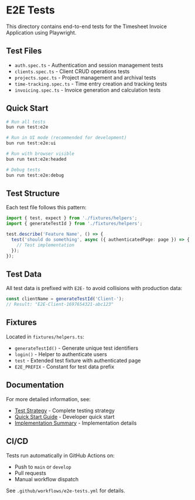 # E2E Tests

This directory contains end-to-end tests for the Timesheet Invoice Application using Playwright.

## Test Files

- `auth.spec.ts` - Authentication and session management tests
- `clients.spec.ts` - Client CRUD operations tests
- `projects.spec.ts` - Project management and archival tests
- `time-tracking.spec.ts` - Time entry creation and tracking tests
- `invoicing.spec.ts` - Invoice generation and calculation tests

## Quick Start

```bash
# Run all tests
bun run test:e2e

# Run in UI mode (recommended for development)
bun run test:e2e:ui

# Run with browser visible
bun run test:e2e:headed

# Debug tests
bun run test:e2e:debug
```

## Test Structure

Each test file follows this pattern:

```typescript
import { test, expect } from './fixtures/helpers';
import { generateTestId } from './fixtures/helpers';

test.describe('Feature Name', () => {
  test('should do something', async ({ authenticatedPage: page }) => {
    // Test implementation
  });
});
```

## Test Data

All test data is prefixed with `E2E-` to avoid collisions with production data:

```typescript
const clientName = generateTestId('Client-');
// Result: "E2E-Client-1697654321-abc123"
```

## Fixtures

Located in `fixtures/helpers.ts`:

- `generateTestId()` - Generate unique test identifiers
- `login()` - Helper to authenticate users
- `test` - Extended test fixture with authenticated page
- `E2E_PREFIX` - Constant for test data prefix

## Documentation

For more detailed information, see:

- [Test Strategy](../docs/testing/TEST_STRATEGY.md) - Complete testing strategy
- [Quick Start Guide](../docs/testing/QUICK_START.md) - Developer quick start
- [Implementation Summary](../docs/testing/IMPLEMENTATION_SUMMARY.md) - Implementation details

## CI/CD

Tests run automatically in GitHub Actions on:
- Push to `main` or `develop`
- Pull requests
- Manual workflow dispatch

See `.github/workflows/e2e-tests.yml` for details.

